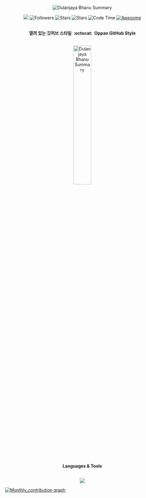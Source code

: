 <div align="center">
  <p><img align="center" src="https://github-readme-streak-stats.herokuapp.com/?user=dulanjayabhanu&hide_border=true&theme=github_dark&card_width=1000" alt="Dulanjaya Bhanu Summary" /></p>
</div>

<div align="center">
  
![](https://komarev.com/ghpvc/?username=dulanjayabhanu&color=brightgreen&base=1000&abbreviated=true&style=flat) ![Followers](https://img.shields.io/github/followers/dulanjayabhanu?label=Followers) ![Stars](https://img.shields.io/github/stars/dulanjayabhanu?label=Stars) ![Stars](https://img.shields.io/badge/Open_source-Hell_Yeah-brightgreen&style=flat) ![Code Time](http://img.shields.io/badge/Code%20Time-310%20hrs%2054%20mins-brightgreen) [![Awesome](https://awesome.re/badge.svg)](https://awesome.re)
</div>

<br/>

<div align="center">
  <span><b>열려 있는 깃허브 스타일&nbsp; :octocat: &nbsp;Oppan GitHub Style</b></span>
</div>

<br/>

<div align="center">
  <p><img align="center" src="https://octodex.github.com/images/gangnamtocat.png" alt="Dulanjaya Bhanu Summary" width="34%" /></p>
</div>

<br/>

<div align="center">
  <span><b>Languages & Tools</b></span>
</div>

<br/>

<p align="center">
  <a href="https://skillicons.dev">
    <img src="https://skillicons.dev/icons?i=html,css,bootstrap,javascript,php,mysql,jquery,typescript,react,npm,mongodb,nodejs,git,github,java,gcp,linux,cloudflare,postman,netlify,wordpress,python,blender,arduino,vscode,idea,androidstudio,pycharm,photoshop,ai" />
  </a>
</p>

[![Monthly_contribution graph](https://github-readme-activity-graph.vercel.app/graph?username=dulanjayabhanu&theme=github-compact&area=true&hide_border=true&title_color=FFFFFF&custom_title=Contribution&point=FFFFFF&color=FFFFFF)](https://github.com/ashutosh00710/github-readme-activity-graph)

<br/>
